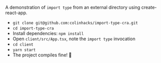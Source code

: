 A demonstration of `import type` from an external directory using create-react-app.

- `git clone git@github.com:colinhacks/import-type-cra.git`
- `cd import-type-cra`
- Install dependencies: `npm install`
- Open `client/src/App.tsx`, note the `import type` invocation
- `cd client`
- `yarn start`
- The project compiles fine! 🚀

